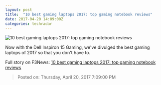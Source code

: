 ```yaml
---
layout: post
title:  "10 best gaming laptops 2017: top gaming notebook reviews"
date: 2017-04-20 14:09:00Z
categories: techradar
---
```


![10 best gaming laptops 2017: top gaming notebook reviews](http://cdn.mos.cms.futurecdn.net/7e9fc4311edb3dde06b3229de1bf0e68-1200-80.jpg)

Now with the Dell Inspiron 15 Gaming, we've divulged the best gaming laptops of 2017 so that you don't have to.


Full story on F3News: [10 best gaming laptops 2017: top gaming notebook reviews](http://www.f3nws.com/n/CGSx4G)

> Posted on: Thursday, April 20, 2017 7:09:00 PM
